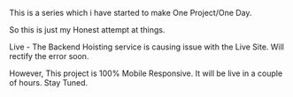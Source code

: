 This is a series which i have started to make One Project/One Day.

So this is just my Honest attempt at things.

Live - The Backend Hoisting service is causing issue with the Live Site. Will rectify the error soon.

However, This project is 100% Mobile Responsive. It will be live in a couple of hours. Stay Tuned.
